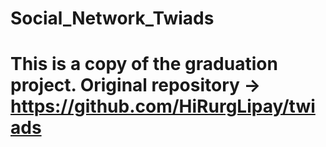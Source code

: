 # Social_Network_Twiads
# This is a copy of the graduation project. Original repository -> https://github.com/HiRurgLipay/twiads
